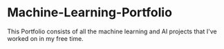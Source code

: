 # Machine-Learning-Portfolio

This Portfolio consists of all the machine learning and AI projects that I've worked on in my free time.
